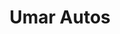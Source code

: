 ---
title: "Umar Autos"
url: /karachi/umar-autos-plot-number-r-97-bufferzone-15-a3-north-nazimabad-sector-15-a-3-buffer-zone/
shop: car repair
---